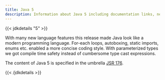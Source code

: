 ```yaml
---
title: Java 5
description: Information about Java 5 including documentation links, new APIs, added features and download options.
---
```


{{< jdkdetails "5" >}}

With many new language features this release made Java look like a modern
programming language. For-each loops, autoboxing, static imports, enums etc.
enabled a more concise coding style. With parameterized types we got
compile time safety instead of cumbersome type cast expressions.

The content of Java 5 is specified in the umbrella [JSR 176](https://jcp.org/en/jsr/detail?id=176). 

{{< /jdkdetails >}}